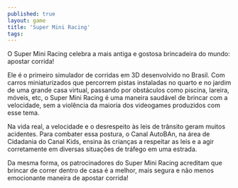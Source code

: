 ```yaml
---
published: true
layout: game
title: 'Super Mini Racing'
tags: 
---
```

O Super Mini Racing celebra a mais antiga e gostosa brincadeira do mundo: apostar corrida!

Ele &eacute; o primeiro simulador de corridas em 3D desenvolvido no Brasil. Com carros miniaturizados que percorrem pistas instaladas no quarto e no jardim de uma grande casa virtual, passando por obst&aacute;culos como piscina, lareira, m&oacute;veis, etc, o Super Mini Racing &eacute; uma maneira saud&aacute;vel de brincar com a velocidade, sem a viol&ecirc;ncia da maioria dos videogames produzidos com esse tema.







Na vida real, a velocidade e o desrespeito &agrave;s leis de tr&acirc;nsito geram muitos acidentes. Para combater essa postura, o Canal AutoBAn, na &aacute;rea de Cidadania do Canal Kids, ensina &agrave;s crian&ccedil;as a respeitar as leis e a agir corretamente em diversas situa&ccedil;&otilde;es de tr&aacute;fego em uma estrada.

Da mesma forma, os patrocinadores do Super Mini Racing acreditam que brincar de correr dentro de casa &eacute; a melhor, mais segura e n&atilde;o menos emocionante maneira de apostar corrida!






